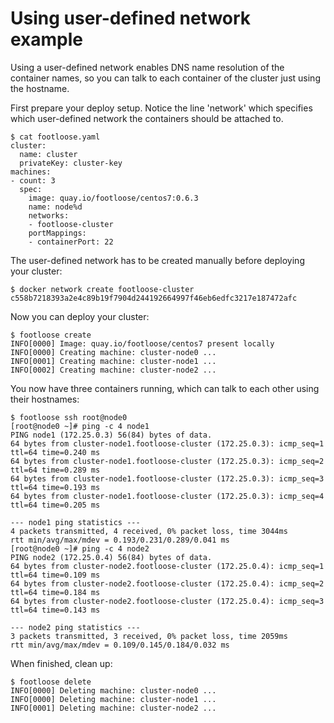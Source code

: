 # Using user-defined network example

Using a user-defined network enables DNS name resolution of the container names, so you can talk
to each container of the cluster just using the hostname.

First prepare your deploy setup. Notice the line 'network' which specifies which user-defined network the containers should be attached to.

```console
$ cat footloose.yaml
cluster:
  name: cluster
  privateKey: cluster-key
machines:
- count: 3
  spec:
    image: quay.io/footloose/centos7:0.6.3
    name: node%d
    networks:
    - footloose-cluster
    portMappings:
    - containerPort: 22
```

The user-defined network has to be created manually before deploying your cluster:

```console
$ docker network create footloose-cluster
c558b7218393a2e4c89b19f7904d244192664997f46eb6edfc3217e187472afc
```

Now you can deploy your cluster:

```console
$ footloose create
INFO[0000] Image: quay.io/footloose/centos7 present locally
INFO[0000] Creating machine: cluster-node0 ...
INFO[0001] Creating machine: cluster-node1 ...
INFO[0002] Creating machine: cluster-node2 ...

```

You now have three containers running, which can talk to each other using their hostnames:

```console
$ footloose ssh root@node0
[root@node0 ~]# ping -c 4 node1
PING node1 (172.25.0.3) 56(84) bytes of data.
64 bytes from cluster-node1.footloose-cluster (172.25.0.3): icmp_seq=1 ttl=64 time=0.240 ms
64 bytes from cluster-node1.footloose-cluster (172.25.0.3): icmp_seq=2 ttl=64 time=0.289 ms
64 bytes from cluster-node1.footloose-cluster (172.25.0.3): icmp_seq=3 ttl=64 time=0.193 ms
64 bytes from cluster-node1.footloose-cluster (172.25.0.3): icmp_seq=4 ttl=64 time=0.205 ms

--- node1 ping statistics ---
4 packets transmitted, 4 received, 0% packet loss, time 3044ms
rtt min/avg/max/mdev = 0.193/0.231/0.289/0.041 ms
[root@node0 ~]# ping -c 4 node2
PING node2 (172.25.0.4) 56(84) bytes of data.
64 bytes from cluster-node2.footloose-cluster (172.25.0.4): icmp_seq=1 ttl=64 time=0.109 ms
64 bytes from cluster-node2.footloose-cluster (172.25.0.4): icmp_seq=2 ttl=64 time=0.184 ms
64 bytes from cluster-node2.footloose-cluster (172.25.0.4): icmp_seq=3 ttl=64 time=0.143 ms

--- node2 ping statistics ---
3 packets transmitted, 3 received, 0% packet loss, time 2059ms
rtt min/avg/max/mdev = 0.109/0.145/0.184/0.032 ms

```

When finished, clean up:

```console
$ footloose delete
INFO[0000] Deleting machine: cluster-node0 ...
INFO[0000] Deleting machine: cluster-node1 ...
INFO[0001] Deleting machine: cluster-node2 ...
```

